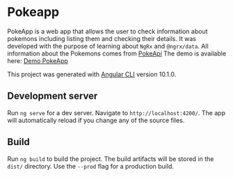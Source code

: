 # Pokeapp
PokeApp is a web app that allows the user to check information about pokemons including listing them and checking their details.
It was developed with the purpose of learning about `NgRx` and `@ngrx/data`.
All information about the Pokemons comes from [PokeApi](https://pokeapi.co/)
The demo is available here: [Demo PokeApp](https://ssotom.github.io/angular-pokeapp/)

This project was generated with [Angular CLI](https://github.com/angular/angular-cli) version 10.1.0.

## Development server

Run `ng serve` for a dev server. Navigate to `http://localhost:4200/`. The app will automatically reload if you change any of the source files.

## Build

Run `ng build` to build the project. The build artifacts will be stored in the `dist/` directory. Use the `--prod` flag for a production build.

